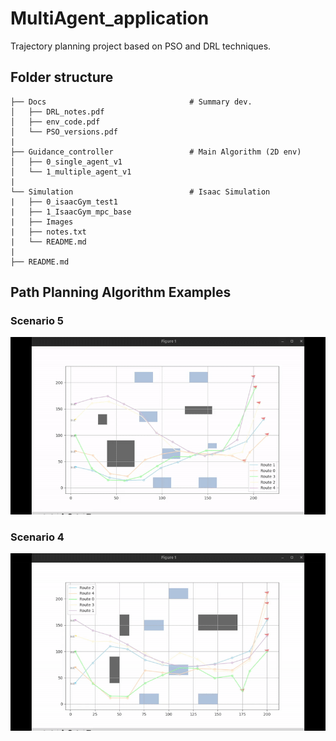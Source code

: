 # MultiAgent_application
Trajectory planning project based on PSO and DRL techniques.  


## Folder structure
```
├── Docs                                # Summary dev. 
│   ├── DRL_notes.pdf
│   ├── env_code.pdf
│   └── PSO_versions.pdf
|
├── Guidance_controller                 # Main Algorithm (2D env)          
│   ├── 0_single_agent_v1
│   └── 1_multiple_agent_v1
|
└── Simulation                          # Isaac Simulation
|   ├── 0_isaacGym_test1
|   ├── 1_IsaacGym_mpc_base
|   ├── Images
|   ├── notes.txt
|   └── README.md
|
├── README.md
```


## Path Planning Algorithm Examples

### Scenario 5
<img src="Guidance_controller/Images/pso_t2_nolast_obst7_r2_6_r1_12_c40_w30_h30.gif" width=600  class="center">

### Scenario 4
<img src="Guidance_controller/Images/pso_p2_a2_r1_100_r2_200_nolast_obs5_betterview.gif" width=700  class="center">


